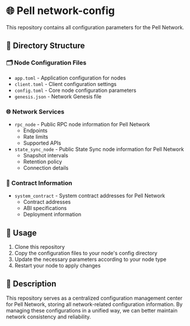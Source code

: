 # 🌐 Pell network-config

This repository contains all configuration parameters for the Pell Network.

## 📂 Directory Structure

### 🗂️ Node Configuration Files

- `app.toml` - Application configuration for nodes
- `client.toml` - Client configuration settings
- `config.toml` - Core node configuration parameters
- `genesis.json` - Network Genesis file

### 🌐 Network Services

- `rpc_node` - Public RPC node information for Pell Network
  - Endpoints
  - Rate limits
  - Supported APIs
- `state_sync_node` - Public State Sync node information for Pell Network
  - Snapshot intervals
  - Retention policy
  - Connection details

### 📄 Contract Information

- `system_contract` - System contract addresses for Pell Network
  - Contract addresses
  - ABI specifications
  - Deployment information

## 🔧 Usage

1. Clone this repository
2. Copy the configuration files to your node's config directory
3. Update the necessary parameters according to your node type
4. Restart your node to apply changes

## 📝 Description

This repository serves as a centralized configuration management center for Pell Network, storing all network-related configuration information. By managing these configurations in a unified way, we can better maintain network consistency and reliability.

